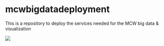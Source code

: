 # mcwbigdatadeployment
This is a repository to deploy the services needed for the MCW big data &amp; visualization 


<a href="https://azuredeploy.net/?repository=https://github.com/dedvds/mcwbigdatadeployment" target="_blank">
    <img src="http://azuredeploy.net/deploybutton.png"/>
</a>
